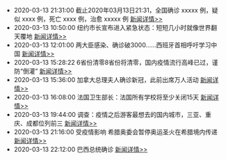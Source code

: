 - 2020-03-13 21:31:00  截止2020年03月13日21:31，全国确诊 xxxxx 例，疑似 xxxx 例，死亡 xxxx 例，治愈 xxxxx 例  [新闻详情>>](https://github.com/AlbertGithubHome/ChineseVictory/blob/master/PneumoniaMap/20200313213100.jpg)
- 2020-03-13 10:50:00  纽约市长宣布进入紧急状态：短短几小时就像世界翻天覆地  [新闻详情>>](http://finance.sina.com.cn/world/2020-03-13/doc-iimxxstf8658688.shtml)
- 2020-03-13 12:01:00  两大臣感染、确诊破3000……西班牙首相呼吁学习中国  [新闻详情>>](http://finance.sina.com.cn/wm/2020-03-13/doc-iimxxstf8684806.shtml)
- 2020-03-13 15:28:22  6省份清零8省份将清零，国内疫情流行高峰已过，谨防“倒灌”  [新闻详情>>](http://news.ifeng.com/c/7uoALro33kv)
- 2020-03-13 15:36:00  加拿大总理夫人确诊新冠，此前出席万人活动  [新闻详情>>](http://news.sina.com.cn/o/2020-03-13/doc-iimxxstf8738373.shtml)
- 2020-03-13 16:08:00  法国卫生部长：法国所有学校将至少关闭15天  [新闻详情>>](http://news.ifeng.com/c/7uoEOXf4NEf)
- 2020-03-13 19:44:00  调查：疫情之后游客最想去的国内城市，三亚、重庆、成都位列前三  [新闻详情>>](https://new.qq.com/omn/20200313/20200313A0R6KQ00.html)
- 2020-03-13 21:16:00  受疫情影响 希腊奥委会暂停奥运圣火在希腊境内传递  [新闻详情>>](http://mil.news.sina.com.cn/2020-03-13/doc-iimxyqwa0259556.shtml)
- 2020-03-13 22:12:00  巴西总统确诊  [新闻详情>>](http://mil.news.sina.com.cn/2020-03-13/doc-iimxxstf8835499.shtml)

